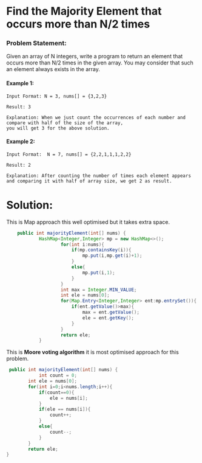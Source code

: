 # Find the Majority Element that occurs more than N/2 times

### Problem Statement:
Given an array of N integers, write a program to return an element that occurs more than N/2 times in the given array. You may consider that such an element always exists in the array.

#### Example 1:
```
Input Format: N = 3, nums[] = {3,2,3}

Result: 3

Explanation: When we just count the occurrences of each number and compare with half of the size of the array,
you will get 3 for the above solution. 
```
#### Example 2:
```
Input Format:  N = 7, nums[] = {2,2,1,1,1,2,2}

Result: 2

Explanation: After counting the number of times each element appears and comparing it with half of array size, we get 2 as result.
```
# Solution:
This is Map approach this well optimised but it takes extra space.
```java
    public int majorityElement(int[] nums) {
            HashMap<Integer,Integer> mp = new HashMap<>();
                    for(int i:nums){
                        if(mp.containsKey(i)){
                            mp.put(i,mp.get(i)+1);
                        }
                        else{
                            mp.put(i,1);
                        }
                    }
                    int max = Integer.MIN_VALUE;
                    int ele = nums[0];
                    for(Map.Entry<Integer,Integer> ent:mp.entrySet()){
                        if(ent.getValue()>max){
                            max = ent.getValue();
                            ele = ent.getKey();
                        }
                    }
                    return ele;
            }
```
This is **Moore voting algorithm** it is most optimised approach for this problem.
```java
 public int majorityElement(int[] nums) {
            int count = 0;
        int ele = nums[0];
        for(int i=0;i<nums.length;i++){
            if(count==0){
                ele = nums[i];
            }
            if(ele == nums[i]){
                count++;
            }
            else{
                count--;
            }
        }
        return ele;
}
```
